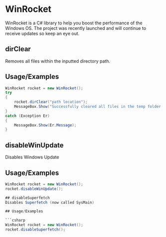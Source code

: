 
# WinRocket

WinRocket is a C# library to help you boost the performance of the Windows OS. The project was recently launched and will continue to receive updates so keep an eye out.




## dirClear
Removes all files within the inputted directory path.

## Usage/Examples

```csharp
WinRocket rocket = new WinRocket();
try
{
    rocket.dirClear("path location");
    MessageBox.Show("Successfully cleared all files in the temp folder that is not being used by another process!");
}
catch (Exception Er)
{
    MessageBox.Show(Er.Message);
}

```
## disableWinUpdate
Disables Windows Update

## Usage/Examples

```csharp
WinRocket rocket = new WinRocket();
rocket.disableWinUpdate();

## disableSuperfetch
Disables Superfetch (now called SysMain)

## Usage/Examples

```csharp
WinRocket rocket = new WinRocket();
rocket.disableSuperfetch();

```





